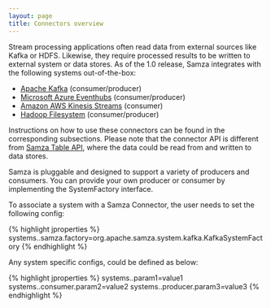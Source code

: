 ```yaml
---
layout: page
title: Connectors overview
---
```

<!--
   Licensed to the Apache Software Foundation (ASF) under one or more
   contributor license agreements.  See the NOTICE file distributed with
   this work for additional information regarding copyright ownership.
   The ASF licenses this file to You under the Apache License, Version 2.0
   (the "License"); you may not use this file except in compliance with
   the License.  You may obtain a copy of the License at

       http://www.apache.org/licenses/LICENSE-2.0

   Unless required by applicable law or agreed to in writing, software
   distributed under the License is distributed on an "AS IS" BASIS,
   WITHOUT WARRANTIES OR CONDITIONS OF ANY KIND, either express or implied.
   See the License for the specific language governing permissions and
   limitations under the License.
-->

Stream processing applications often read data from external sources like Kafka or HDFS. Likewise, they require processed
results to be written to external system or data stores. As of the 1.0 release, Samza integrates with the following systems
out-of-the-box:

- [Apache Kafka](kafka) (consumer/producer)
- [Microsoft Azure Eventhubs](eventhubs) (consumer/producer)
- [Amazon AWS Kinesis Streams](kinesis) (consumer)
- [Hadoop Filesystem](hdfs) (consumer/producer)

Instructions on how to use these connectors can be found in the corresponding subsections. Please note that the
connector API is different from [Samza Table API](../api/table-api), where the data could be read from and written to
data stores.

Samza is pluggable and designed to support a variety of producers and consumers. You can provide your own producer or
consumer by implementing the SystemFactory interface.

To associate a system with a Samza Connector, the user needs to set the following config:

{% highlight jproperties %}
systems.<system-name>.samza.factory=org.apache.samza.system.kafka.KafkaSystemFactory
{% endhighlight %}

Any system specific configs, could be defined as below:

{% highlight jproperties %}
systems.<system-name>.param1=value1
systems.<system-name>.consumer.param2=value2
systems.<system-name>.producer.param3=value3
{% endhighlight %}

